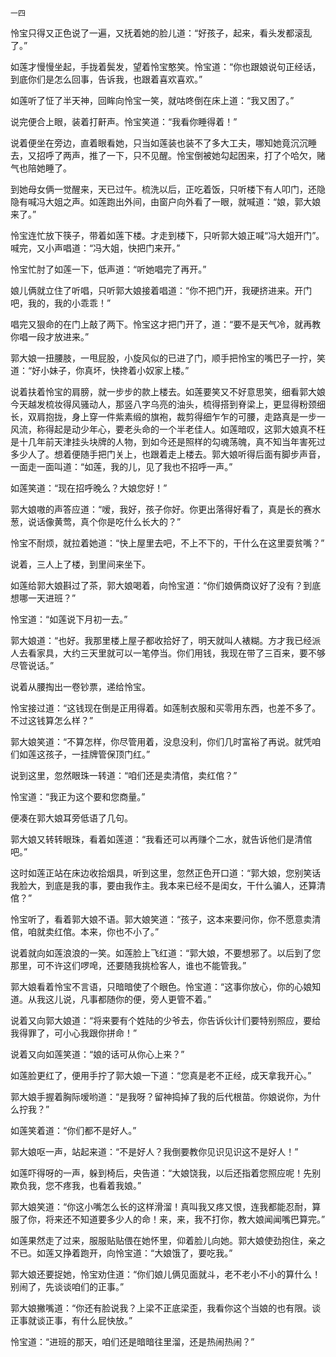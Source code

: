     一四 

   怜宝只得又正色说了一遍，又抚着她的脸儿道：“好孩子，起来，看头发都滚乱了。”

   如莲才慢慢坐起，手拢着鬓发，望着怜宝憨笑。怜宝道：“你也跟娘说句正经话，到底你们是怎么回事，告诉我，也跟着喜欢喜欢。”

   如莲听了怔了半天神，回眸向怜宝一笑，就咕咚倒在床上道：“我又困了。”

   说完便合上眼，装着打鼾声。怜宝笑道：“我看你睡得着！”

   说着便坐在旁边，直着眼看她，只当如莲装也装不了多大工夫，哪知她竟沉沉睡去，又招呼了两声，推了一下，只不见醒。怜宝倒被她勾起困来，打了个哈欠，赌气也陪她睡了。

   到她母女俩一觉醒来，天已过午。梳洗以后，正吃着饭，只听楼下有人叩门，还隐隐有喊冯大姐之声。如莲跑出外间，由窗户向外看了一眼，就喊道：“娘，郭大娘来了。”

   怜宝连忙放下筷子，带着如莲下楼。才走到楼下，只听郭大娘正喊“冯大姐开门”。喊完，又小声唱道：“冯大姐，快把门来开。”

   怜宝忙肘了如莲一下，低声道：“听她唱完了再开。”

   娘儿俩就立住了听唱，只听郭大娘接着唱道：“你不把门开，我硬挤进来。开门吧，我的，我的小乖乖！”

   唱完又狠命的在门上敲了两下。怜宝这才把门开了，道：“要不是天气冷，就再教你唱一段才放进来。”

   郭大娘一扭腰肢，一甩屁股，小旋风似的已进了门，顺手把怜宝的嘴巴子一拧，笑道：“好小妹子，你真坏，快搀着小奴家上楼。”

   说着扶着怜宝的肩膀，就一步步的款上楼去。如莲要笑又不好意思笑，细看郭大娘今天越发梳妆得风骚动人，那竖八字乌亮的油头，梳得搭到脊梁上，更显得粉颈细长，双肩抱拢，身上穿一件紫素缎的旗袍，裁剪得细乍乍的可腰，走路真是一步一风流，称得起是动少年心，要老头命的一个半老佳人。如莲暗叹，这郭大娘真不枉是十几年前天津挂头块牌的人物，到如今还是照样的勾魂荡魄，真不知当年害死过多少人了。想着便随手把门关上，也跟着走上楼去。郭大娘听得后面有脚步声音，一面走一面叫道：“如莲，我的儿，见了我也不招呼一声。”

   如莲笑道：“现在招呼晚么？大娘您好！”

   郭大娘嗷的声答应道：“嗳，我好，孩子你好。你更出落得好看了，真是长的赛水葱，说话像黄莺，真个你是吃什么长大的？”

   怜宝不耐烦，就拉着她道：“快上屋里去吧，不上不下的，干什么在这里耍贫嘴？”

   说着，三人上了楼，到里间来坐下。

   如莲给郭大娘斟过了茶，郭大娘喝着，向怜宝道：“你们娘俩商议好了没有？到底想哪一天进班？”

   怜宝道：“如莲说下月初一去。”

   郭大娘道：“也好。我那里楼上屋子都收拾好了，明天就叫人裱糊。方才我已经派人去看家具，大约三天里就可以一笔停当。你们用钱，我现在带了三百来，要不够尽管说话。”

   说着从腰掏出一卷钞票，递给怜宝。

   怜宝接过道：“这钱现在倒是正用得着。如莲制衣服和买零用东西，也差不多了。不过这钱算怎么样？”

   郭大娘笑道：“不算怎样，你尽管用着，没息没利，你们几时富裕了再说。就凭咱们如莲这孩子，一挂牌管保顶门红。”

   说到这里，忽然眼珠一转道：“咱们还是卖清倌，卖红倌？”

   怜宝道：“我正为这个要和您商量。”

   便凑在郭大娘耳旁低语了几句。

   郭大娘又转转眼珠，看着如莲道：“我看还可以再赚个二水，就告诉他们是清倌吧。”

   这时如莲正站在床边收拾烟具，听到这里，忽然正色开口道：“郭大娘，您别笑话我脸大，到底是我的事，要由我作主。我本来已经不是闺女，干什么骗人，还算清倌？”

   怜宝听了，看着郭大娘不语。郭大娘笑道：“孩子，这本来要问你，你不愿意卖清倌，咱就卖红倌。本来，你也不小了。”

   说着就向如莲浪浪的一笑。如莲脸上飞红道：“郭大娘，不要想邪了。以后到了您那里，可不许这们啰唣，还要随我挑检客人，谁也不能管我。”

   郭大娘看着怜宝不言语，只暗暗使了个眼色。怜宝道：“这事你放心，你的心娘知道。从我这儿说，凡事都随你的便，旁人更管不着。”

   说着又向郭大娘道：“将来要有个姓陆的少爷去，你告诉伙计们要特别照应，要给我得罪了，可小心我跟你拼命！”

   说着又向如莲笑道：“娘的话可从你心上来？”

   如莲脸更红了，便用手拧了郭大娘一下道：“您真是老不正经，成天拿我开心。”

   郭大娘手握着胸际嗳哟道：“是我呀？留神捣掉了我的后代根苗。你娘说你，为什么拧我？”

   如莲笑着道：“你们都不是好人。”

   郭大娘呕一声，站起来道：“不是好人？我倒要教你见识见识这不是好人！”

   如莲吓得呀的一声，躲到椅后，央告道：“大娘饶我，以后还指着您照应呢！先别欺负我，您不疼我，也看着我娘。”

   郭大娘笑道：“你这小嘴怎么长的这样滑溜！真叫我又疼又恨，连我都能忍耐，算服了你，将来还不知道要多少人的命！来，来，我不打你，教大娘闻闻嘴巴算完。”

   如莲果然走了过来，服服贴贴偎在她怀里，仰着脸儿向她。郭大娘使劲抱住，亲之不已。如莲又挣着跑开，向怜宝道：“大娘饿了，要吃我。”

   郭大娘还要捉她，怜宝劝住道：“你们娘儿俩见面就斗，老不老小不小的算什么！别闹了，先谈谈咱们的正事。”

   郭大娘撇嘴道：“你还有脸说我？上梁不正底梁歪，我看你这个当娘的也有限。谈正事就谈正事，有什么屁快放。”

   怜宝道：“进班的那天，咱们还是暗暗往里溜，还是热闹热闹？”

